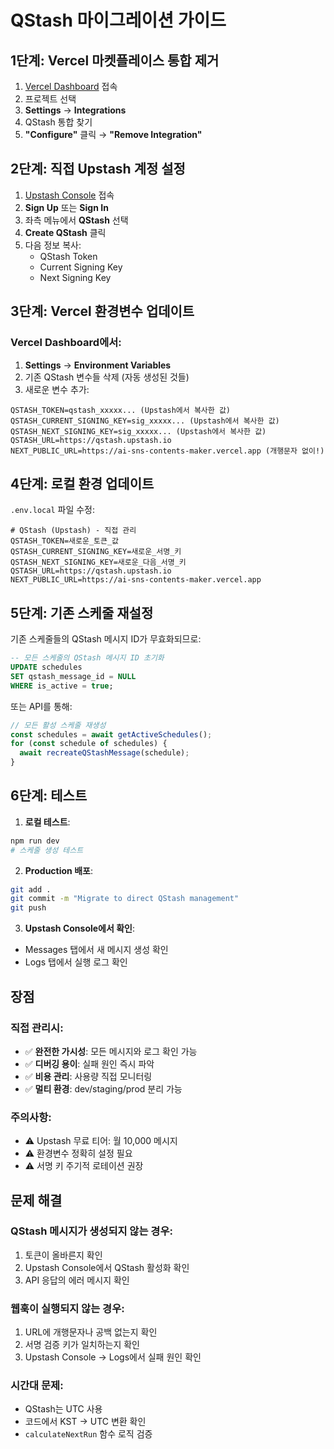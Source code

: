 # QStash 마이그레이션 가이드

## 1단계: Vercel 마켓플레이스 통합 제거

1. [Vercel Dashboard](https://vercel.com/dashboard) 접속
2. 프로젝트 선택
3. **Settings** → **Integrations**
4. QStash 통합 찾기
5. **"Configure"** 클릭 → **"Remove Integration"**

## 2단계: 직접 Upstash 계정 설정

1. [Upstash Console](https://console.upstash.com) 접속
2. **Sign Up** 또는 **Sign In**
3. 좌측 메뉴에서 **QStash** 선택
4. **Create QStash** 클릭
5. 다음 정보 복사:
   - QStash Token
   - Current Signing Key
   - Next Signing Key

## 3단계: Vercel 환경변수 업데이트

### Vercel Dashboard에서:

1. **Settings** → **Environment Variables**
2. 기존 QStash 변수들 삭제 (자동 생성된 것들)
3. 새로운 변수 추가:

```env
QSTASH_TOKEN=qstash_xxxxx... (Upstash에서 복사한 값)
QSTASH_CURRENT_SIGNING_KEY=sig_xxxxx... (Upstash에서 복사한 값)
QSTASH_NEXT_SIGNING_KEY=sig_xxxxx... (Upstash에서 복사한 값)
QSTASH_URL=https://qstash.upstash.io
NEXT_PUBLIC_URL=https://ai-sns-contents-maker.vercel.app (개행문자 없이!)
```

## 4단계: 로컬 환경 업데이트

`.env.local` 파일 수정:

```env
# QStash (Upstash) - 직접 관리
QSTASH_TOKEN=새로운_토큰_값
QSTASH_CURRENT_SIGNING_KEY=새로운_서명_키
QSTASH_NEXT_SIGNING_KEY=새로운_다음_서명_키
QSTASH_URL=https://qstash.upstash.io
NEXT_PUBLIC_URL=https://ai-sns-contents-maker.vercel.app
```

## 5단계: 기존 스케줄 재설정

기존 스케줄들의 QStash 메시지 ID가 무효화되므로:

```sql
-- 모든 스케줄의 QStash 메시지 ID 초기화
UPDATE schedules 
SET qstash_message_id = NULL 
WHERE is_active = true;
```

또는 API를 통해:

```javascript
// 모든 활성 스케줄 재생성
const schedules = await getActiveSchedules();
for (const schedule of schedules) {
  await recreateQStashMessage(schedule);
}
```

## 6단계: 테스트

1. **로컬 테스트**:
```bash
npm run dev
# 스케줄 생성 테스트
```

2. **Production 배포**:
```bash
git add .
git commit -m "Migrate to direct QStash management"
git push
```

3. **Upstash Console에서 확인**:
- Messages 탭에서 새 메시지 생성 확인
- Logs 탭에서 실행 로그 확인

## 장점

### 직접 관리시:
- ✅ **완전한 가시성**: 모든 메시지와 로그 확인 가능
- ✅ **디버깅 용이**: 실패 원인 즉시 파악
- ✅ **비용 관리**: 사용량 직접 모니터링
- ✅ **멀티 환경**: dev/staging/prod 분리 가능

### 주의사항:
- ⚠️ Upstash 무료 티어: 월 10,000 메시지
- ⚠️ 환경변수 정확히 설정 필요
- ⚠️ 서명 키 주기적 로테이션 권장

## 문제 해결

### QStash 메시지가 생성되지 않는 경우:
1. 토큰이 올바른지 확인
2. Upstash Console에서 QStash 활성화 확인
3. API 응답의 에러 메시지 확인

### 웹훅이 실행되지 않는 경우:
1. URL에 개행문자나 공백 없는지 확인
2. 서명 검증 키가 일치하는지 확인
3. Upstash Console → Logs에서 실패 원인 확인

### 시간대 문제:
- QStash는 UTC 사용
- 코드에서 KST → UTC 변환 확인
- `calculateNextRun` 함수 로직 검증